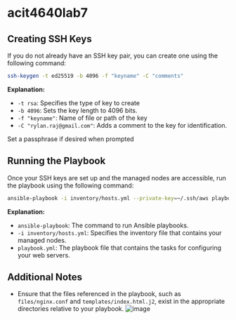 # acit4640lab7
## Creating SSH Keys

If you do not already have an SSH key pair, you can create one using the following command:

```bash
ssh-keygen -t ed25519 -b 4096 -f "keyname" -C "comments"
```

**Explanation:**
- `-t rsa`: Specifies the type of key to create
- `-b 4096`: Sets the key length to 4096 bits.
- `-f "keyname"`: Name of file or path of the key
- `-C "rylan.raj@gmail.com"`: Adds a comment to the key for identification.
  
Set a passphrase if desired when prompted



## Running the Playbook

Once your SSH keys are set up and the managed nodes are accessible, run the playbook using the following command:

```bash
ansible-playbook -i inventory/hosts.yml --private-key=~/.ssh/aws playbook.yml
```

**Explanation:**
- `ansible-playbook`: The command to run Ansible playbooks.
- `-i inventory/hosts.yml`: Specifies the inventory file that contains your managed nodes.
- `playbook.yml`: The playbook file that contains the tasks for configuring your web servers.

## Additional Notes

- Ensure that the files referenced in the playbook, such as `files/nginx.conf` and `templates/index.html.j2`, exist in the appropriate directories relative to your playbook.
![image](https://github.com/user-attachments/assets/2d6c4f32-4e05-48c6-a1be-4977c52048cd)




